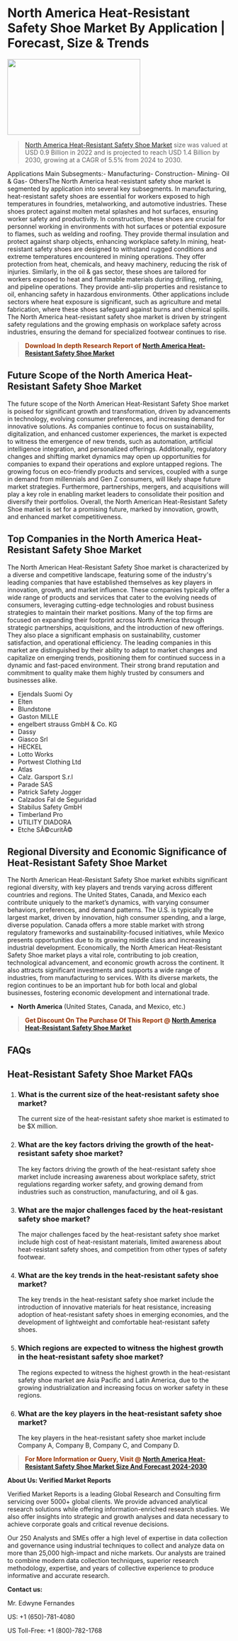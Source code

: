 <p><h1>North America Heat-Resistant Safety Shoe Market By Application | Forecast, Size & Trends</h1><p><img class="aligncenter size-medium wp-image-105565" src="https://ffe5etoiles.com/wp-content/uploads/2025/01/MST7-300x171.png" alt="" width="300" height="171" /></p><blockquote><p><a href="https://www.verifiedmarketreports.com/download-sample/?rid=523116&utm_source=Github-NA&utm_medium=358" target="_blank">North America Heat-Resistant Safety Shoe Market</a> size was valued at USD 0.9 Billion in 2022 and is projected to reach USD 1.4 Billion by 2030, growing at a CAGR of 5.5% from 2024 to 2030.</p></blockquote>Applications Main Subsegments:- Manufacturing- Construction- Mining- Oil & Gas- OthersThe North America heat-resistant safety shoe market is segmented by application into several key subsegments. In manufacturing, heat-resistant safety shoes are essential for workers exposed to high temperatures in foundries, metalworking, and automotive industries. These shoes protect against molten metal splashes and hot surfaces, ensuring worker safety and productivity. In construction, these shoes are crucial for personnel working in environments with hot surfaces or potential exposure to flames, such as welding and roofing. They provide thermal insulation and protect against sharp objects, enhancing workplace safety.In mining, heat-resistant safety shoes are designed to withstand rugged conditions and extreme temperatures encountered in mining operations. They offer protection from heat, chemicals, and heavy machinery, reducing the risk of injuries. Similarly, in the oil & gas sector, these shoes are tailored for workers exposed to heat and flammable materials during drilling, refining, and pipeline operations. They provide anti-slip properties and resistance to oil, enhancing safety in hazardous environments. Other applications include sectors where heat exposure is significant, such as agriculture and metal fabrication, where these shoes safeguard against burns and chemical spills. The North America heat-resistant safety shoe market is driven by stringent safety regulations and the growing emphasis on workplace safety across industries, ensuring the demand for specialized footwear continues to rise.</p><blockquote><p><span style="color: #993300;"><strong>Download In depth Research Report of <a href="https://www.verifiedmarketreports.com/download-sample/?rid=523116&utm_source=Github-NA&utm_medium=358">North America Heat-Resistant Safety Shoe Market</a></strong></span></p></blockquote><h2>Future Scope of the North America Heat-Resistant Safety Shoe Market</h2><p>The future scope of the North American Heat-Resistant Safety Shoe market is poised for significant growth and transformation, driven by advancements in technology, evolving consumer preferences, and increasing demand for innovative solutions. As companies continue to focus on sustainability, digitalization, and enhanced customer experiences, the market is expected to witness the emergence of new trends, such as automation, artificial intelligence integration, and personalized offerings. Additionally, regulatory changes and shifting market dynamics may open up opportunities for companies to expand their operations and explore untapped regions. The growing focus on eco-friendly products and services, coupled with a surge in demand from millennials and Gen Z consumers, will likely shape future market strategies. Furthermore, partnerships, mergers, and acquisitions will play a key role in enabling market leaders to consolidate their position and diversify their portfolios. Overall, the North American Heat-Resistant Safety Shoe market is set for a promising future, marked by innovation, growth, and enhanced market competitiveness.</p><h2>Top Companies in the North America Heat-Resistant Safety Shoe Market</h2><p>The North American Heat-Resistant Safety Shoe market is characterized by a diverse and competitive landscape, featuring some of the industry's leading companies that have established themselves as key players in innovation, growth, and market influence. These companies typically offer a wide range of products and services that cater to the evolving needs of consumers, leveraging cutting-edge technologies and robust business strategies to maintain their market positions. Many of the top firms are focused on expanding their footprint across North America through strategic partnerships, acquisitions, and the introduction of new offerings. They also place a significant emphasis on sustainability, customer satisfaction, and operational efficiency. The leading companies in this market are distinguished by their ability to adapt to market changes and capitalize on emerging trends, positioning them for continued success in a dynamic and fast-paced environment. Their strong brand reputation and commitment to quality make them highly trusted by consumers and businesses alike.</p><p><ul><li>Ejendals Suomi Oy </li><li> Elten </li><li> Blundstone </li><li> Gaston MILLE </li><li> engelbert strauss GmbH & Co. KG </li><li> Dassy </li><li> Giasco Srl </li><li> HECKEL </li><li> Lotto Works </li><li> Portwest Clothing Ltd </li><li> Atlas </li><li> Calz. Garsport S.r.l </li><li> Parade SAS </li><li> Patrick Safety Jogger </li><li> Calzados Fal de Seguridad </li><li> Stabilus Safety GmbH </li><li> Timberland Pro </li><li> UTILITY DIADORA </li><li> Etche SÃ©curitÃ©</li></ul></p><h2>Regional Diversity and Economic Significance of Heat-Resistant Safety Shoe Market</h2><p>The North American Heat-Resistant Safety Shoe market exhibits significant regional diversity, with key players and trends varying across different countries and regions. The United States, Canada, and Mexico each contribute uniquely to the market’s dynamics, with varying consumer behaviors, preferences, and demand patterns. The U.S. is typically the largest market, driven by innovation, high consumer spending, and a large, diverse population. Canada offers a more stable market with strong regulatory frameworks and sustainability-focused initiatives, while Mexico presents opportunities due to its growing middle class and increasing industrial development. Economically, the North American Heat-Resistant Safety Shoe market plays a vital role, contributing to job creation, technological advancement, and economic growth across the continent. It also attracts significant investments and supports a wide range of industries, from manufacturing to services. With its diverse markets, the region continues to be an important hub for both local and global businesses, fostering economic development and international trade.</p><ul> <li><strong>North America</strong> (United States, Canada, and Mexico, etc.)</li></ul><blockquote><p><span style="color: #993300;"><strong>Get Discount On The Purchase Of This Report @ <a href="https://www.verifiedmarketreports.com/ask-for-discount/?rid=523116&utm_source=Github-NA&utm_medium=358">North America Heat-Resistant Safety Shoe Market</a></strong></span></p></blockquote><h2>FAQs</h2><p><h2>Heat-Resistant Safety Shoe Market FAQs</h1><ol> <li> <h3>What is the current size of the heat-resistant safety shoe market?</div><div></h3> <p>The current size of the heat-resistant safety shoe market is estimated to be $X million.</p> </li> <li> <h3>What are the key factors driving the growth of the heat-resistant safety shoe market?</div><div></h3> <p>The key factors driving the growth of the heat-resistant safety shoe market include increasing awareness about workplace safety, strict regulations regarding worker safety, and growing demand from industries such as construction, manufacturing, and oil & gas.</p> </li> <li> <h3>What are the major challenges faced by the heat-resistant safety shoe market?</div><div></h3> <p>The major challenges faced by the heat-resistant safety shoe market include high cost of heat-resistant materials, limited awareness about heat-resistant safety shoes, and competition from other types of safety footwear.</p> </li> <li> <h3>What are the key trends in the heat-resistant safety shoe market?</div><div></h3> <p>The key trends in the heat-resistant safety shoe market include the introduction of innovative materials for heat resistance, increasing adoption of heat-resistant safety shoes in emerging economies, and the development of lightweight and comfortable heat-resistant safety shoes.</p> </li> <li> <h3>Which regions are expected to witness the highest growth in the heat-resistant safety shoe market?</div><div></h3> <p>The regions expected to witness the highest growth in the heat-resistant safety shoe market are Asia Pacific and Latin America, due to the growing industrialization and increasing focus on worker safety in these regions.</p> </li> <li> <h3>What are the key players in the heat-resistant safety shoe market?</div><div></h3> <p>The key players in the heat-resistant safety shoe market include Company A, Company B, Company C, and Company D.</p> </li></ol></body></html></p><blockquote><p><span style="color: #993300;"><strong>For More Information or Query, Visit @ <a href="https://www.verifiedmarketreports.com/product/heat-resistant-safety-shoe-market/">North America Heat-Resistant Safety Shoe Market Size And Forecast 2024-2030</a></strong></span></p></blockquote><p><strong>About Us: Verified Market Reports</strong></p><p>Verified Market Reports is a leading Global Research and Consulting firm servicing over 5000+ global clients. We provide advanced analytical research solutions while offering information-enriched research studies. We also offer insights into strategic and growth analyses and data necessary to achieve corporate goals and critical revenue decisions.</p><p>Our 250 Analysts and SMEs offer a high level of expertise in data collection and governance using industrial techniques to collect and analyze data on more than 25,000 high-impact and niche markets. Our analysts are trained to combine modern data collection techniques, superior research methodology, expertise, and years of collective experience to produce informative and accurate research.</p><p><strong>Contact us:</strong></p><p>Mr. Edwyne Fernandes</p><p>US: +1 (650)-781-4080</p><p>US Toll-Free: +1 (800)-782-1768</p>
